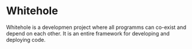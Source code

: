# Whitehole
Whitehole is a developmen project where all programms can co-exist and depend on each other.
It is an entire framework for developing and deploying code.
